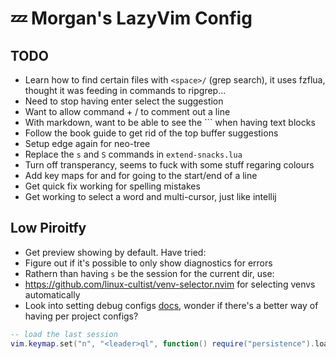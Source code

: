 # 💤 Morgan's LazyVim Config

## TODO

- Learn how to find certain files with `<space>/` (grep search), it uses fzflua, thought it was feeding in commands to ripgrep...
- Need to stop having enter select the suggestion
- Want to allow command + / to comment out a line
- With markdown, want to be able to see the ``` when having text blocks
- Follow the book guide to get rid of the top buffer suggestions
- Setup edge again for neo-tree
- Replace the `s` and `S` commands in `extend-snacks.lua`
- Turn off transperancy, seems to fuck with some stuff regaring colours
- Add key maps for <S-h> and <S-l> for going to the start/end of a line
- Get quick fix working for spelling mistakes
- Get <C-g> working to select a word and multi-cursor, just like intellij

## Low Piroitfy

- Get preview showing by default. Have tried:
- Figure out if it's possible to only show diagnostics for errors
- Rathern than having `s` be the session for the current dir, use:
- <https://github.com/linux-cultist/venv-selector.nvim> for selecting venvs automatically
- Look into setting debug configs [docs](https://github.com/harrisoncramer/harrisoncramer.me/blob/main/src/content/blog/debugging-in-neovim.mdx#multiple-configurations), wonder if there's a better way of having per project configs?

```lua
-- load the last session  
vim.keymap.set("n", "<leader>ql", function() require("persistence").load({ last = true }) end)
```
